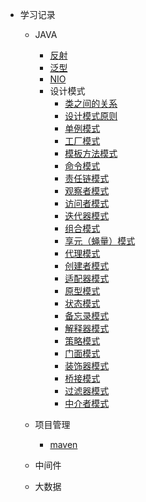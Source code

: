 - 学习记录
  - JAVA
    - [反射](java/反射.md)
    - [泛型](java/泛型.md)
    - [NIO](java/NIO.md)
    - 设计模式
    	- [类之间的关系](java/pattern/Class.md)
        - [设计模式原则](java/pattern/Principle.md)
        - [单例模式](java/pattern/Singleton.md)
        - [工厂模式](java/pattern/Factory.md)
        - [模板方法模式](java/pattern/TemplateMethod.md)
        - [命令模式](java/pattern/Command.md)
        - [责任链模式](java/pattern/ChainOfResponsibility.md)
        - [观察者模式](java/pattern/Observer.md)
        - [访问者模式](java/pattern/Visitor.md)
        - [迭代器模式](java/pattern/Iterator.md)
        - [组合模式](java/pattern/Composite.md)
        - [享元（蝇量）模式](java/pattern/FlyWeight.md)
        - [代理模式](java/pattern/Proxy.md)
        - [创建者模式](java/pattern/Bulider.md)
        - [适配器模式](java/pattern/Adapter.md)
        - [原型模式](java/pattern/Prototype.md)
        - [状态模式](java/pattern/State.md)
        - [备忘录模式](java/pattern/Memento.md)
        - [解释器模式](java/pattern/Interpreter.md)
        - [策略模式](java/pattern/Strategy.md)
        - [门面模式](java/pattern/Facade.md)
        - [装饰器模式](java/pattern/Decorator.md)
        - [桥接模式](java/pattern/Bridge.md)
        - [过滤器模式](java/pattern/Filter.md)
        - [中介者模式](java/pattern/Mediator.md)

  - 项目管理
  	- [maven](项目管理/maven.md)
  - 中间件
  - 大数据